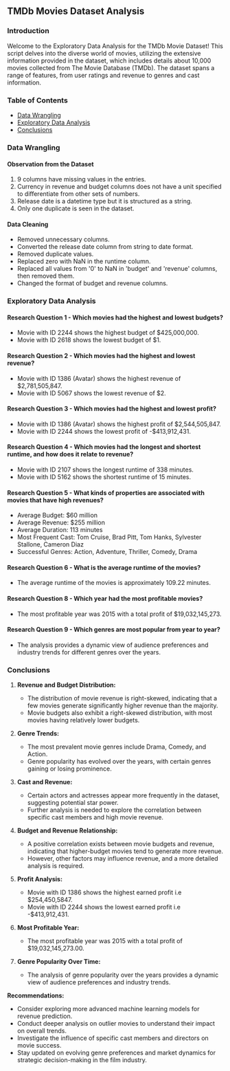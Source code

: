 ## TMDb Movies Dataset Analysis

### Introduction

Welcome to the Exploratory Data Analysis for the TMDb Movie Dataset! This script delves into the diverse world of movies, utilizing the extensive information provided in the dataset, which includes details about 10,000 movies collected from The Movie Database (TMDb). The dataset spans a range of features, from user ratings and revenue to genres and cast information.

### Table of Contents
- [Data Wrangling](#wrangling)
- [Exploratory Data Analysis](#eda)
- [Conclusions](#conclusions)

### Data Wrangling

#### Observation from the Dataset

1. 9 columns have missing values in the entries.
2. Currency in revenue and budget columns does not have a unit specified to differentiate from other sets of numbers.
3. Release date is a datetime type but it is structured as a string.
4. Only one duplicate is seen in the dataset.

#### Data Cleaning

- Removed unnecessary columns.
- Converted the release date column from string to date format.
- Removed duplicate values.
- Replaced zero with NaN in the runtime column.
- Replaced all values from '0' to NaN in 'budget' and 'revenue' columns, then removed them.
- Changed the format of budget and revenue columns.

### Exploratory Data Analysis

#### Research Question 1 - Which movies had the highest and lowest budgets?

- Movie with ID 2244 shows the highest budget of $425,000,000.
- Movie with ID 2618 shows the lowest budget of $1.

#### Research Question 2 - Which movies had the highest and lowest revenue?

- Movie with ID 1386 (Avatar) shows the highest revenue of $2,781,505,847.
- Movie with ID 5067 shows the lowest revenue of $2.

#### Research Question 3 - Which movies had the highest and lowest profit?

- Movie with ID 1386 (Avatar) shows the highest profit of $2,544,505,847.
- Movie with ID 2244 shows the lowest profit of -$413,912,431.

#### Research Question 4 - Which movies had the longest and shortest runtime, and how does it relate to revenue?

- Movie with ID 2107 shows the longest runtime of 338 minutes.
- Movie with ID 5162 shows the shortest runtime of 15 minutes.

#### Research Question 5 - What kinds of properties are associated with movies that have high revenues?

- Average Budget: $60 million
- Average Revenue: $255 million
- Average Duration: 113 minutes
- Most Frequent Cast: Tom Cruise, Brad Pitt, Tom Hanks, Sylvester Stallone, Cameron Diaz
- Successful Genres: Action, Adventure, Thriller, Comedy, Drama

#### Research Question 6 - What is the average runtime of the movies?

- The average runtime of the movies is approximately 109.22 minutes.

#### Research Question 8 - Which year had the most profitable movies?

- The most profitable year was 2015 with a total profit of $19,032,145,273.

#### Research Question 9 - Which genres are most popular from year to year?

- The analysis provides a dynamic view of audience preferences and industry trends for different genres over the years.

### Conclusions

1. **Revenue and Budget Distribution:**
   - The distribution of movie revenue is right-skewed, indicating that a few movies generate significantly higher revenue than the majority.
   - Movie budgets also exhibit a right-skewed distribution, with most movies having relatively lower budgets.

2. **Genre Trends:**
   - The most prevalent movie genres include Drama, Comedy, and Action.
   - Genre popularity has evolved over the years, with certain genres gaining or losing prominence.

3. **Cast and Revenue:**
   - Certain actors and actresses appear more frequently in the dataset, suggesting potential star power.
   - Further analysis is needed to explore the correlation between specific cast members and high movie revenue.

4. **Budget and Revenue Relationship:**
   - A positive correlation exists between movie budgets and revenue, indicating that higher-budget movies tend to generate more revenue.
   - However, other factors may influence revenue, and a more detailed analysis is required.

5. **Profit Analysis:**
    - Movie with ID 1386 shows the highest earned profit i.e $254,450,5847.
    - Movie with ID 2244 shows the lowest earned profit i.e -$413,912,431.

6. **Most Profitable Year:**
    - The most profitable year was 2015 with a total profit of $19,032,145,273.00.

7. **Genre Popularity Over Time:**
    - The analysis of genre popularity over the years provides a dynamic view of audience preferences and industry trends.

**Recommendations:**
- Consider exploring more advanced machine learning models for revenue prediction.
- Conduct deeper analysis on outlier movies to understand their impact on overall trends.
- Investigate the influence of specific cast members and directors on movie success.
- Stay updated on evolving genre preferences and market dynamics for strategic decision-making in the film industry.
